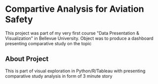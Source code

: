 # Compartive Analysis for Aviation Safety


This project was part of my very first course "Data Presentation & Visualization" in Bellevue University.  Object was to produce a dashboard presenting comparative study on the topic

## About Project
This is part of visual exploration in Python/R/Tableau with presenting comparative study analysis in form of  3 minute story
